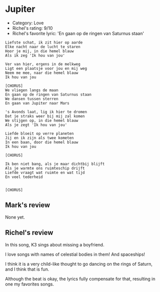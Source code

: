 # Jupiter

 * Category: Love
 * Richel's rating: 9/10
 * Richel's favorite lyric: 'En gaan op de ringen van Saturnus staan'

```
Liefste schat, ik zit hier op aarde
Elke nacht naar de lucht te staren
Hoor je mij, in die hemel blauw
Als ik zeg 'Ik hou van jou'

Ver van hier, ergens in de melkweg
Ligt een plaatsje voor jou en mij weg
Neem me mee, naar die hemel blauw
Ik hou van jou

[CHORUS]
We vliegen langs de maan
En gaan op de ringen van Saturnus staan
We dansen tussen sterren
En gaan van Jupiter naar Mars

's Avonds laat, lig ik hier te dromen
Dat je straks weer bij mij zal komen
We stijgen op, in die hemel blauw
Als je zegt 'Ik hou van jou'

Liefde bloeit op verre planeten
Jij en ik zijn als twee kometen
In een baan, door die hemel blauw
Ik hou van jou

[CHORUS]

Ik ben niet bang, als je maar dichtbij blijft
Als je warmte ons ruimteschip drijft
Liefde vraagt wat ruimte en wat tijd
En veel tederheid


[CHORUS]

```

## Mark's review

None yet.

## Richel's review

In this song, K3 sings about missing a boyfriend.

I love songs with names of celestial bodies in them! And spaceships!

I think it is a very child-like thought to go dancing on the rings
of Saturn, and I think that is fun.

Although the beat is okay, the lyrics fully compensate for that,
resulting in one my favorites songs.
